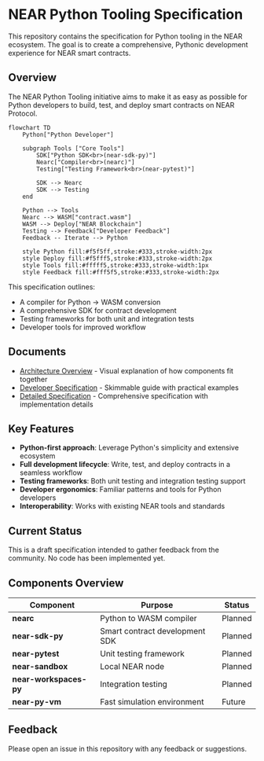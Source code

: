 # NEAR Python Tooling Specification

This repository contains the specification for Python tooling in the NEAR ecosystem. The goal is to create a comprehensive, Pythonic development experience for NEAR smart contracts.

## Overview

The NEAR Python Tooling initiative aims to make it as easy as possible for Python developers to build, test, and deploy smart contracts on NEAR Protocol.

```mermaid
flowchart TD
    Python["Python Developer"]

    subgraph Tools ["Core Tools"]
        SDK["Python SDK<br>(near-sdk-py)"]
        Nearc["Compiler<br>(nearc)"]
        Testing["Testing Framework<br>(near-pytest)"]

        SDK --> Nearc
        SDK --> Testing
    end

    Python --> Tools
    Nearc --> WASM["contract.wasm"]
    WASM --> Deploy["NEAR Blockchain"]
    Testing --> Feedback["Developer Feedback"]
    Feedback -- Iterate --> Python

    style Python fill:#f5f5ff,stroke:#333,stroke-width:2px
    style Deploy fill:#f5fff5,stroke:#333,stroke-width:2px
    style Tools fill:#fffff5,stroke:#333,stroke-width:1px
    style Feedback fill:#fff5f5,stroke:#333,stroke-width:2px
```

This specification outlines:

- A compiler for Python → WASM conversion
- A comprehensive SDK for contract development
- Testing frameworks for both unit and integration tests
- Developer tools for improved workflow

## Documents

- [Architecture Overview](architecture-overview.md) - Visual explanation of how components fit together
- [Developer Specification](developer-spec.md) - Skimmable guide with practical examples
- [Detailed Specification](detailed-spec.md) - Comprehensive specification with implementation details

## Key Features

- **Python-first approach**: Leverage Python's simplicity and extensive ecosystem
- **Full development lifecycle**: Write, test, and deploy contracts in a seamless workflow
- **Testing frameworks**: Both unit testing and integration testing support
- **Developer ergonomics**: Familiar patterns and tools for Python developers
- **Interoperability**: Works with existing NEAR tools and standards

## Current Status

This is a draft specification intended to gather feedback from the community. No code has been implemented yet.

## Components Overview

| Component              | Purpose                        | Status  |
| ---------------------- | ------------------------------ | ------- |
| **nearc**              | Python to WASM compiler        | Planned |
| **near-sdk-py**        | Smart contract development SDK | Planned |
| **near-pytest**        | Unit testing framework         | Planned |
| **near-sandbox**       | Local NEAR node                | Planned |
| **near-workspaces-py** | Integration testing            | Planned |
| **near-py-vm**         | Fast simulation environment    | Future  |

## Feedback

Please open an issue in this repository with any feedback or suggestions.
